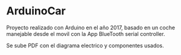 # ArduinoCar

Proyecto realizado con Arduino en el año 2017, basado en un coche manejable desde el movil con la App BlueTooth serial controller.

Se sube PDF con el diagrama electrico y componentes usados.
